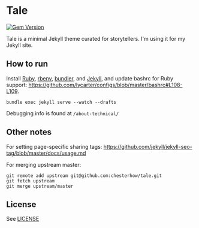# Tale

[![Gem Version](https://badge.fury.io/rb/tale.svg)](https://badge.fury.io/rb/tale)

Tale is a minimal Jekyll theme curated for storytellers. I'm using it for my Jekyll site.

## How to run

Install [Ruby](https://www.ruby-lang.org/en/), [rbenv](https://github.com/rbenv/rbenv), [bundler](http://bundler.io/), and [Jekyll](https://jekyllrb.com/), and update bashrc for Ruby support: https://github.com/lycarter/configs/blob/master/bashrc#L108-L109.

```bundle exec jekyll serve --watch --drafts```

Debugging info is found at `/about-technical/`

## Other notes

For setting page-specific sharing tags: https://github.com/jekyll/jekyll-seo-tag/blob/master/docs/usage.md

For merging upstream master:

```
git remote add upstream git@github.com:chesterhow/tale.git
git fetch upstream
git merge upstream/master
```

## License
See [LICENSE](https://github.com/lycarter/lycarter.github.com/blob/master/LICENSE)
